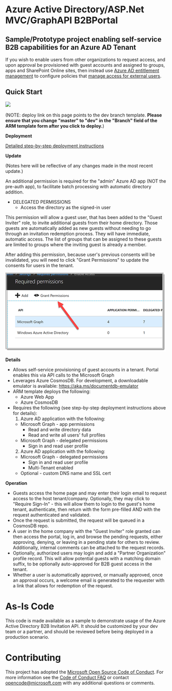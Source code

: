 # Azure Active Directory/ASP.Net MVC/GraphAPI B2BPortal
## Sample/Prototype project enabling self-service B2B capabilities for an Azure AD Tenant

If you wish to enable users from other organizations to request access, and upon approval be provisioned with guest accounts 
and assigned to groups, apps and SharePoint Online sites, then instead use 
[Azure AD entitlement management](https://docs.microsoft.com/azure/active-directory/governance/entitlement-management-overview) to 
configure policies that [manage access for external users](https://docs.microsoft.com/azure/active-directory/governance/entitlement-management-external-users#how-access-works-for-external-users).

## Quick Start

<a href="https://portal.azure.com/#create/Microsoft.Template/uri/https%3A%2F%2Fraw.githubusercontent.com%2FAzure%2Factive-directory-dotnet-graphapi-b2bportal-web%2Fdev%2Fazuredeploy.json" target="_blank"><img src="http://azuredeploy.net/deploybutton.png"/></a>

(NOTE: deploy link on this page points to the dev branch template. __Please ensure that you change "master" to "dev" in the "Branch" field of the ARM template form after you click to deploy.__)

__Deployment__

[Detailed step-by-step deployment instructions](./Setup.md)

__Update__

(Notes here will be reflective of any changes made in the most recent update.)

An additional permission is required for the "admin" Azure AD app (NOT the pre-auth app), to facilitate batch processing with automatic directory addition.
  * DELEGATED PERMISSIONS
    * Access the directory as the signed-in user

This permission will allow a guest user, that has been added to the "Guest Inviter" role, to invite additional
guests from their home directory. Those guests are automatically added as new guests without needing
to go through an invitation redemption process. They will have immediate, automatic access. The list of groups that can be assigned to these guests are limited to groups where the inviting guest is already a member.

After adding this permission, because user's previous consents will be invalidated, you will need to click "Grant Permissions" to update the consents for users in the tenant.

 ![alt text][Grant1]

__Details__

* Allows self-service provisioning of guest accounts in a tenant. Portal enables this via API calls to the Microsoft Graph
* Leverages Azure CosmosDB. For development, a downloadable emulator is available: https://aka.ms/documentdb-emulator
* ARM template deploys the following:
  * Azure Web App
  * Azure CosmosDB
* Requires the following (see step-by-step deployment instructions above for details):
  1. Azure AD application with the following:
    * Microsoft Graph - app permissions
      * Read and write directory data
      * Read and write all users' full profiles
    * Microsoft Graph - delegated permissions
      * Sign in and read user profile
  2. Azure AD application with the following:
    * Microsoft Graph - delegated permissions
      * Sign in and read user profile
      * Multi-Tenant enabled
  * Optional - custom DNS name and SSL cert

__Operation__

* Guests access the home page and may enter their login email to request access to the host tenant/company. Optionally, they may click to "Require Sign-In" - this will allow them to login to the guest's home tenant, authenticate, then return with the form pre-filled AND with the request authenticated and validated.
* Once the request is submitted, the request will be queued in a CosmosDB repo.
* A user in the home company with the "Guest Inviter" role granted can then access the portal, log in, and browse the pending requests, either approving, denying, or leaving in a pending state for others to review. Additionally, internal comments can be attached to the request records.
* Optionally, authorized users may login and add a "Partner Organization" profile record. This will allow potential guests with a matching domain suffix, to be optionally auto-approved for B2B guest access in the tenant.
* Whether a user is automatically approved, or manually approved, once an approval occurs, a welcome email is generated to the requester with a link that allows for redemption of the request. 

# As-Is Code

This code is made available as a sample to demonstrate usage of the Azure Active Directory B2B Invitation API. It should be customized by your dev team or a partner, and should be reviewed before being deployed in a production scenario.

# Contributing

This project has adopted the [Microsoft Open Source Code of Conduct](https://opensource.microsoft.com/codeofconduct/). For more information see the [Code of Conduct FAQ](https://opensource.microsoft.com/codeofconduct/faq/) or contact [opencode@microsoft.com](mailto:opencode@microsoft.com) with any additional questions or comments.

[Grant1]: ./DocImages/GrantPerm.png "Grant Permissions"